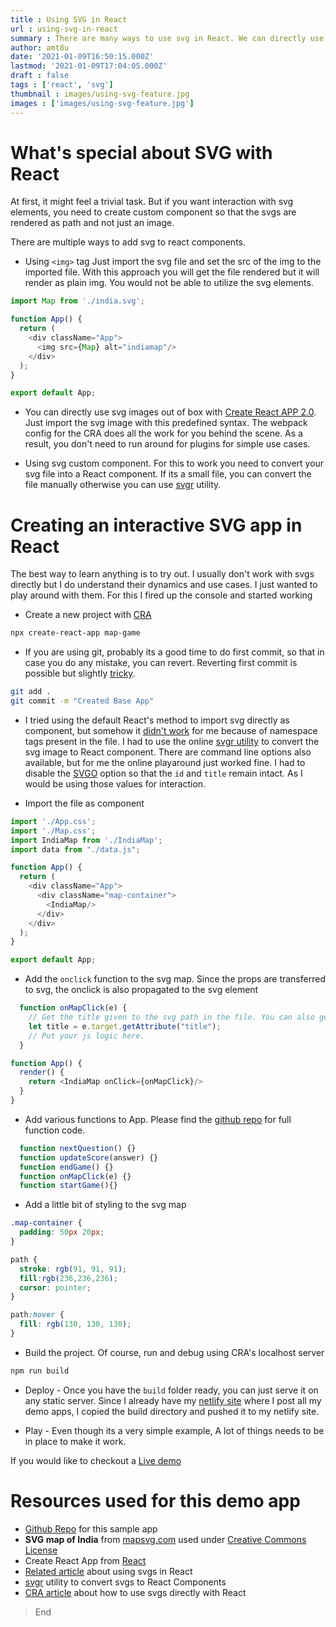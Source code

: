 ```yaml
---
title : Using SVG in React
url : using-svg-in-react
summary : There are many ways to use svg in React. We can directly use the svg as src in the img tag or we can create custom component to render the svg as paths in html. In this article we will create a simple React app using svg image.
author: amt8u
date: '2021-01-09T16:50:15.000Z'
lastmod: '2021-01-09T17:04:05.000Z'
draft : false
tags : ['react', 'svg']
thumbnail : images/using-svg-feature.jpg
images : ['images/using-svg-feature.jpg']
---
```


# What's special about SVG with React
At first, it might feel a trivial task. But if you want interaction with svg elements, you need to create custom component so that the svgs are rendered as path and not just an image.

There are multiple ways to add svg to react components.

* Using `<img>` tag
Just import the svg file and set the src of the img to the imported file. With this approach you will get the file rendered but it will render as plain img. You would not be able to utilize the svg elements.
```js
import Map from './india.svg';

function App() {
  return (
    <div className="App">
      <img src={Map} alt="indiamap"/>
    </div>
  );
}

export default App;

```

* You can directly use svg images out of box with [Create React APP 2.0](https://create-react-app.dev/docs/adding-images-fonts-and-files/#adding-svgs). Just import the svg image with this predefined syntax. The webpack config for the CRA does all the work for you behind the scene. As a result, you don't need to run around for plugins for simple use cases.

* Using svg custom component. For this to work you need to convert your svg file into a React component. If its a small file, you can convert the file manually otherwise you can use [svgr](https://react-svgr.com/playground/?expandProps=start&svgo=false) utility.

# Creating an interactive SVG app in React
The best way to learn anything is to try out. I usually don't work with svgs directly but I do understand their dynamics and use cases. I just wanted to play around with them. For this I fired up the console and started working 

* Create a new project with [CRA](https://create-react-app.dev/docs/getting-started)

```bash
npx create-react-app map-game
```

* If you are using git, probably its a good time to do first commit, so that in case you do any mistake, you can revert. Reverting first commit is possible but slightly [tricky](https://stackoverflow.com/questions/10911317/how-to-remove-the-first-commit-in-git/32765827#32765827).

```bash
git add .
git commit -m "Created Base App"
```

* I tried using the default React's method to import svg directly as component, but somehow it [didn't work](https://stackoverflow.com/questions/59820954/syntaxerror-unknown-namespace-tags-are-not-supported-by-default) for me because of namespace tags present in the file. I had to use the online [svgr utility](https://react-svgr.com/playground/?expandProps=start&svgo=false) to convert the svg image to React component. There are command line options also available, but for me the online playaround just worked fine. I had to disable the [SVGO](https://github.com/svg/svgo/) option so that the `id` and `title` remain intact. As I would be using those values for interaction.

* Import the file as component

```js
import './App.css';
import './Map.css';
import IndiaMap from './IndiaMap';
import data from "./data.js";

function App() {
  return (
    <div className="App">
      <div className="map-container">
        <IndiaMap/>
      </div>
    </div>
  );
}

export default App;
```

* Add the `onclick` function to the svg map. Since the props are transferred to svg, the onclick is also propagated to the svg element

```js
  function onMapClick(e) {
    // Get the title given to the svg path in the file. You can also get the id if you need
    let title = e.target.getAttribute("title");
    // Put your js logic here.
  }

function App() {
  render() {
    return <IndiaMap onClick={onMapClick}/>
  }
}
```

* Add various functions to App. Please find the [github repo](https://github.com/amt8u/map-game) for full function code.
```js
  function nextQuestion() {}
  function updateScore(answer) {}
  function endGame() {}
  function onMapClick(e) {}
  function startGame(){}
```
* Add a little bit of styling to the svg map
```css
.map-container {
  padding: 50px 20px;
}

path {
  stroke: rgb(91, 91, 91);
  fill:rgb(236,236,236);  
  cursor: pointer;
}

path:hover {
  fill: rgb(130, 130, 130);
}
```

* Build the project. Of course, run and debug using CRA's localhost server
```bash
npm run build
```

* Deploy - Once you have the `build` folder ready, you can just serve it on any static server. Since I already have my [netlify site](https://cybr.cafe) where I post all my demo apps, I copied the build directory and pushed it to my netlify site. 

* Play - Even though its a very simple example, A lot of things needs to be in place to make it work. 


If you would like to checkout a [Live demo](https://cybr.cafe/map-game/index.html)


# Resources used for this demo app

* [Github Repo](https://github.com/amt8u/map-game) for this sample app
* **SVG map of India** from [mapsvg.com](https://mapsvg.com/maps/india) used under [Creative Commons License](https://creativecommons.org/licenses/by/4.0/)
* Create React App from [React](https://create-react-app.dev/docs/getting-started)
* [Related article](https://medium.com/better-programming/create-react-app-and-svgs-70970ac715f2) about using svgs in React
* [svgr](https://react-svgr.com/playground/?expandProps=start&svgo=false) utility to convert svgs to React Components
* [CRA article](https://create-react-app.dev/docs/adding-images-fonts-and-files/#adding-svgs) about how to use svgs directly with React

> End

